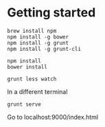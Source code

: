 Getting started
=============

    brew install npm
    npm install -g bower
    npm install -g grunt
    npm install -g grunt-cli

    npm install
    bower install

    grunt less watch

In a different terminal
    
    grunt serve

Go to localhost:9000/index.html    
